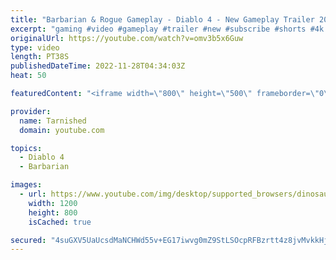 ```yaml
---
title: "Barbarian & Rogue Gameplay - Diablo 4 - New Gameplay Trailer 2023 4K 60 FPS"
excerpt: "gaming #video #gameplay #trailer #new #subscribe #shorts #4k Please leave a Like & Subscribe, it helps the channel grow!"
originalUrl: https://youtube.com/watch?v=omv3b5x6Guw
type: video
length: PT38S
publishedDateTime: 2022-11-28T04:34:03Z
heat: 50

featuredContent: "<iframe width=\"800\" height=\"500\" frameborder=\"0\" src=\"https://www.youtube.com/embed/omv3b5x6Guw\" allow=\"accelerometer; autoplay; encrypted-media; gyroscope; picture-in-picture\" allowfullscreen></iframe>"

provider:
  name: Tarnished
  domain: youtube.com

topics:
  - Diablo 4
  - Barbarian

images:
  - url: https://www.youtube.com/img/desktop/supported_browsers/dinosaur.png
    width: 1200
    height: 800
    isCached: true

secured: "4suGXV5UaUcsdMaNCHWd55v+EG17iwvg0mZ9StLSOcpRFBzrtt4z8jvMvkkHjgfJy8QbCwX1HJF8LSmdSJVYZ4eOqONJvs5a4qz0itnG8IcT7vPTE6j0Lh2/U0RaYCVyGydetT1FjokqLyaDQ8DWDTxj26nOZZJpL+8REkI86a7mU2i6YpxYuNzP+IVM+lKnFQgyTvrRsn9BTrWZJPuXbjT0C7hlOFr+Qv/fYTTcP4YmWKY3Qhk2JtqACdOokOeE4l1u5bxKM/33dGeumpy8RNtRxNgtGQbwdGwCG1QR2a3NBkkQpX50ytxkpFb4tU4ModpOSjPsdJQWArfDwQsZmNSEdzmErX5DZwGw/zb9zoWK2AR+1Lnwme9MJXyKauStmr3Q2ZHBnJeBtKPijjJgwbJMhahYcweJtKwDIGRrF5c=;ezvSek/mK6WfIBT7cz1PcA=="
---
```


